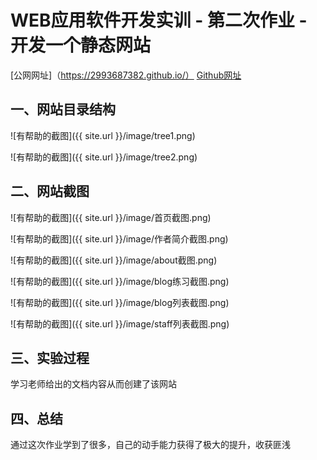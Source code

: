  WEB应用软件开发实训 - 第二次作业 - 开发一个静态网站
=================

  [公网网址]（https://2993687382.github.io/）
  [Github网址](https://github.com/2993687382/2993687382.github.io)

 一、网站目录结构
-----------------

  ![有帮助的截图]({{ site.url }}/image/tree1.png)

  ![有帮助的截图]({{ site.url }}/image/tree2.png)
  
  二、网站截图
-----------------

![有帮助的截图]({{ site.url }}/image/首页截图.png)

![有帮助的截图]({{ site.url }}/image/作者简介截图.png)

![有帮助的截图]({{ site.url }}/image/about截图.png)
 
![有帮助的截图]({{ site.url }}/image/blog练习截图.png)
 
![有帮助的截图]({{ site.url }}/image/blog列表截图.png)
 
![有帮助的截图]({{ site.url }}/image/staff列表截图.png)
 
 三、实验过程
-----------------

学习老师给出的文档内容从而创建了该网站

四、总结
-----------------

通过这次作业学到了很多，自己的动手能力获得了极大的提升，收获匪浅


















